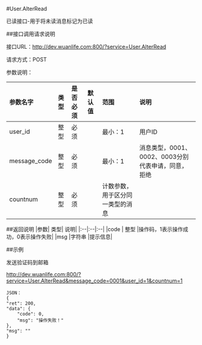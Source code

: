 #User.AlterRead

已读接口-用于将未读消息标记为已读

##接口调用请求说明

接口URL：http://dev.wuanlife.com:800/?service=User.AlterRead

请求方式：POST

参数说明：

|参数名字   | 类型|  是否必须   | 默认值   | 范围      |  说明|
|:--|:--|:--|:--|:--|:--|
|user_id    |   整型| 必须     ||           最小：1  |  用户ID|
|message_code|  整型  |必须     || 最小：1|    消息类型，0001、0002、0003分别代表申请，同意，拒绝|
|countnum |   整型|  必须    ||      计数参数，用于区分同一类型的消息|


##返回说明
|参数|        类型|   说明|
|:--|:--|:--|
|code  |  整型  |操作码，1表示操作成功，0表示操作失败|
|msg |字符串 |提示信息|


##示例

发送验证码到邮箱

http://dev.wuanlife.com:800/?service=User.AlterRead&message_code=0001&user_id=1&countnum=1

    JSON：
    {
    "ret": 200,
    "data": {
        "code": 0,
        "msg": "操作失败！"
    },
    "msg": ""
    }
